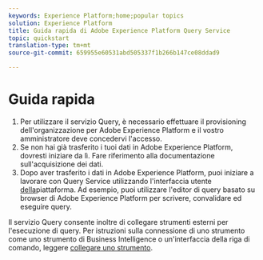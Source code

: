 ```yaml
---
keywords: Experience Platform;home;popular topics
solution: Experience Platform
title: Guida rapida di Adobe Experience Platform Query Service
topic: quickstart
translation-type: tm+mt
source-git-commit: 659955e60531abd505337f1b266b147ce08ddad9

---
```



# Guida rapida

1. Per utilizzare il servizio Query, è necessario effettuare il provisioning dell&#39;organizzazione per Adobe Experience Platform e il vostro amministratore deve concedervi l&#39;accesso.
2. Se non hai già trasferito i tuoi dati in Adobe Experience Platform, dovresti iniziare da lì. Fare riferimento alla documentazione sull&#39;acquisizione dei dati.
3. Dopo aver trasferito i dati in Adobe Experience Platform, puoi iniziare a lavorare con Query Service utilizzando l&#39;interfaccia utente [della](ui/overview.md)piattaforma. Ad esempio, puoi utilizzare l&#39;editor [](ui/user-guide.md) di query basato su browser di Adobe Experience Platform per scrivere, convalidare ed eseguire query.


Il servizio Query consente inoltre di collegare strumenti esterni per l&#39;esecuzione di query. Per istruzioni sulla connessione di uno strumento come uno strumento di Business Intelligence o un&#39;interfaccia della riga di comando, leggere [collegare uno strumento](clients/overview.md).

